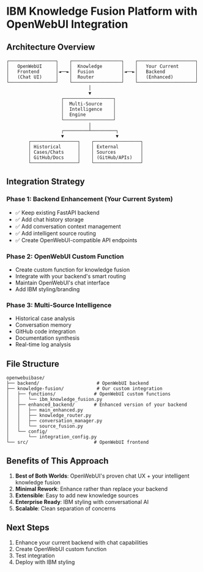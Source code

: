 # IBM Knowledge Fusion Platform with OpenWebUI Integration

## Architecture Overview

```
┌─────────────────┐    ┌──────────────────┐    ┌─────────────────────┐
│   OpenWebUI     │    │  Knowledge       │    │   Your Current      │
│   Frontend      │◄──►│  Fusion          │◄──►│   Backend           │
│   (Chat UI)     │    │  Router          │    │   (Enhanced)        │
└─────────────────┘    └──────────────────┘    └─────────────────────┘
                              │
                              ▼
                    ┌──────────────────┐
                    │  Multi-Source    │
                    │  Intelligence    │
                    │  Engine          │
                    └──────────────────┘
                              │
                    ┌─────────┴─────────┐
                    ▼                   ▼
        ┌─────────────────┐    ┌─────────────────┐
        │ Historical      │    │ External        │
        │ Cases/Chats     │    │ Sources         │
        │ GitHub/Docs     │    │ (GitHub/APIs)   │
        └─────────────────┘    └─────────────────┘
```

## Integration Strategy

### Phase 1: Backend Enhancement (Your Current System)
- ✅ Keep existing FastAPI backend
- ✅ Add chat history storage
- ✅ Add conversation context management
- ✅ Add intelligent source routing
- ✅ Create OpenWebUI-compatible API endpoints

### Phase 2: OpenWebUI Custom Function
- Create custom function for knowledge fusion
- Integrate with your backend's smart routing
- Maintain OpenWebUI's chat interface
- Add IBM styling/branding

### Phase 3: Multi-Source Intelligence
- Historical case analysis
- Conversation memory
- GitHub code integration
- Documentation synthesis
- Real-time log analysis

## File Structure
```
openwebuibase/
├── backend/                     # OpenWebUI backend
├── knowledge-fusion/            # Our custom integration
│   ├── functions/              # OpenWebUI custom functions
│   │   └── ibm_knowledge_fusion.py
│   ├── enhanced_backend/       # Enhanced version of your backend
│   │   ├── main_enhanced.py
│   │   ├── knowledge_router.py
│   │   ├── conversation_manager.py
│   │   └── source_fusion.py
│   └── config/
│       └── integration_config.py
└── src/                        # OpenWebUI frontend
```

## Benefits of This Approach
1. **Best of Both Worlds**: OpenWebUI's proven chat UX + your intelligent knowledge fusion
2. **Minimal Rework**: Enhance rather than replace your backend
3. **Extensible**: Easy to add new knowledge sources
4. **Enterprise Ready**: IBM styling with conversational AI
5. **Scalable**: Clean separation of concerns

## Next Steps
1. Enhance your current backend with chat capabilities
2. Create OpenWebUI custom function
3. Test integration
4. Deploy with IBM styling
